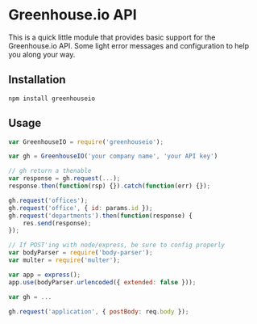 # Greenhouse.io API

This is a quick little module that provides basic support for the Greenhouse.io API. Some light error messages and configuration to help you along your way.

## Installation

`npm install greenhouseio`

## Usage

```javascript
var GreenhouseIO = require('greenhouseio');

var gh = GreenhouseIO('your company name', 'your API key')
```

```javascript
// gh return a thenable
var response = gh.request(...);
response.then(function(rsp) {}).catch(function(err) {});

gh.request('offices');
gh.request('office', { id: params.id });
gh.request('departments').then(function(response) {
    res.send(response);
});

// If POST'ing with node/express, be sure to config properly
var bodyParser = require('body-parser');
var multer = require('multer');

var app = express();
app.use(bodyParser.urlencoded({ extended: false }));

var gh = ...

gh.request('application', { postBody: req.body });
```